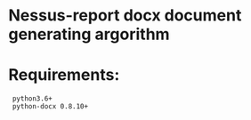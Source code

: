 # Nessus-report docx document generating argorithm
# Requirements:
```
 python3.6+
 python-docx 0.8.10+
 ```
